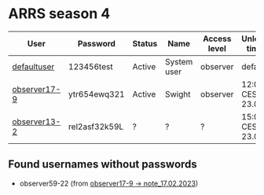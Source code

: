 # ARRS season 4


| User                                       | Password                    | Status     | Name          | Access level | Unlock time        |
|--------------------------------------------|-----------------------------|------------|---------------|--------------|--------------------|
| [defaultuser](./Users/defaultuser.md)      | 123456test                  | Active     | System user   | observer     | default            |
| [observer17-9](./Users/observer17-9.md)    | ytr654ewq321                | Active     | Swight        | observer     | 12:00 CEST, 23.08. |
| [observer13-2](./Users/observer13-2.md)    | rel2asf32k59L               | ?          | ?             | ?            | 15:00 CEST, 23.08. |


## Found usernames without passwords
- observer59-22 (from [observer17-9 → note_17.02.2023](https://github.com/3ncy/ARRS-s4/blob/main/Users/observer17-9.md#note-note_17022023))
